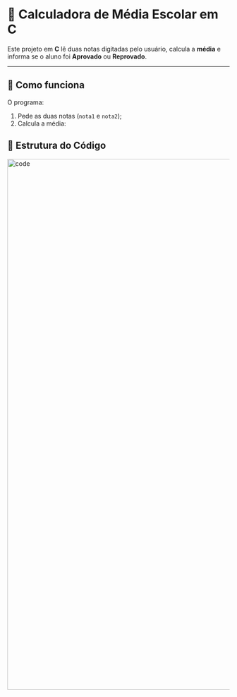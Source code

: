 # 📘 Calculadora de Média Escolar em C

Este projeto em **C** lê duas notas digitadas pelo usuário, calcula a **média** e informa se o aluno foi **Aprovado** ou **Reprovado**.

---

## 🚀 Como funciona

O programa:
1. Pede as duas notas (`nota1` e `nota2`);
2. Calcula a média:  

## 📂 Estrutura do Código

<img width="972" height="1204" alt="code" src="https://github.com/user-attachments/assets/329a6728-f309-4d0e-b731-ead1cc07650e" />
